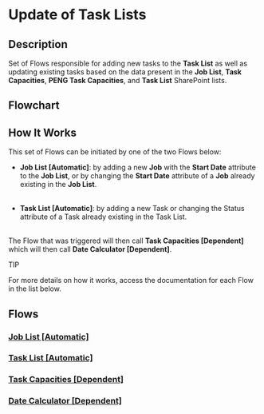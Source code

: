 # Update of Task Lists

## Description
Set of Flows responsible for adding new tasks to the **Task List** as well as updating existing tasks based on the data present in the **Job List**, **Task Capacities**, **PENG Task Capacities**, and **Task List** SharePoint lists.

## Flowchart

## How It Works
This set of Flows can be initiated by one of the two Flows below:

- **Job List [Automatic]**: by adding a new **Job** with the **Start Date** attribute to the **Job List**, or by changing the **Start Date** attribute of a **Job** already existing in the **Job List**.
<br></br>

- **Task List [Automatic]**: by adding a new Task or changing the Status attribute of a Task already existing in the Task List.
<br></br>

The Flow that was triggered will then call **Task Capacities [Dependent]** which will then call **Date Calculator [Dependent]**.

<div class="seealso">
<p class="admonition-title">TIP</p>
<p>For more details on how it works, access the documentation for each Flow in the list below.</p>
</div>

## Flows
   ### [Job List [Automatic]](Job%20List%20[Automatic].md)
   ### [Task List [Automatic]](Task%20List%20[Automatic].md)
   ### [Task Capacities [Dependent]](Task%20Capacities%20[Dependent].md)
   ### [Date Calculator [Dependent]](Date%20Calculator%20[Dependent].md)
